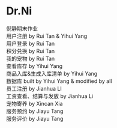 # Dr.Ni
倪静期末作业  
用户注册 by Rui Tan & Yihui Yang  
用户登录 by Rui Tan   
积分兑换 by Rui Tan  
我的宠物 by Rui Tan  
查看库存 by Yihui Yang  
商品入库&生成入库清单 by Yihui Yang  
数据库 built by Yihui Yang & modified by all  
员工注册 by Jianhua LI  
工资查看、结算与发放 by Jianhua Li  
宠物寄养 by Xincan Xia  
服务预约 by Jiayu Tang  
服务评价 by Jiayu Tang  
